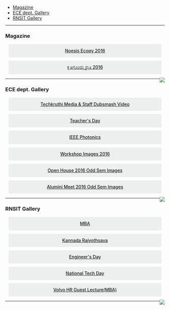 ﻿
<div>


<style>
.button {
  display: flex;
  overflow: hidden;

  margin: 10px;
  padding: 12px 12px;

  cursor: pointer;
  user-select: none;
  transition: all 60ms ease-in-out;
  text-align: center;
  white-space: nowrap;
  text-decoration: none !important;
  text-transform: none;
  text-transform: capitalize;

  color: #fff;
  border: 0 none;
  border-radius: 4px;

  font-size: 14px;
  font-weight: 500;
  line-height: 1.3;

  -webkit-appearance: none;
  -moz-appearance:    none;
  appearance:         none;
 
  justify-content: center;
  align-items: center;
  flex: 0 0 160px;

  &:hover {
    transition: all 60ms ease;

    opacity: .85;
  }
  
  &:active {
    transition: all 60ms ease;
    opacity: .75;
  }
  
  &:focus {
    outline: 1px dotted #959595;
    outline-offset: -4px;
  }
}

.button.-regular {
  color: #202129;
  background-color: #edeeee;
  
  &:hover {
    color: #202129;
    background-color: #e1e2e2;
    opacity: 1;
  }
  
  &:active {
    background-color: #d5d6d6;
    opacity: 1;
  }
}
</style>

<ul>
<li> <a  href="#mag">Magazine</a></li>
<li> <a  href="#eg">ECE dept. Gallery</a></li>
<li> <a  href="#rg">RNSIT Gallery</a></li>
</ul>


<hr>


<h3 id="mag" >Magazine</h3>

<div class='button -regular center'>
<a target="_blank" href="https://drive.google.com/open?id=0B9cqMjKT9M-demEwWjdVeG1QSVE">Noesis Ecopy 2016</a>
</div>

<div class='button -regular center'>
<a target="_blank" href="https://drive.google.com/open?id=0B9cqMjKT9M-dTDJnczNhM0VFeWc">ಕೃತಿಗೊಂದು ಶ್ರುತಿ 2016</a>
</div>









<a href="#" style="float: right;">
  <img src="https://ecernsit.github.io/assets/top.png"   style="float: right;"  style="width:42px;height:42px;border:0;">
</a>


<hr>

<h3 id="eg" >ECE dept. Gallery</h3> 

<div class='button -regular center'>
<a target="_blank" href="{{ site.baseurl }}/tkmedia">Techkruthi media & staff dubsmash video</a>
</div>



<div class='button -regular center'>
<a target="_blank" href="https://goo.gl/photos/MhyQ3nkuVU6yHgpM8">Teacher's Day</a>
</div>

<div class='button -regular center'>
<a target="_blank" href="https://goo.gl/photos/zHjERDVwPXe1mHor5">IEEE Photonics</a>
</div>

<div class='button -regular center'>
<a target="_blank" href="https://goo.gl/photos/4hAuLxoTKjteYVJZ7">Workshop Images 2016</a>
</div>

<div class='button -regular center'>
<a target="_blank" href="https://goo.gl/photos/Adg7TbAEf2t5XCPP8">Open house 2016 Odd Sem Images</a>
</div>

<div class='button -regular center'>
<a target="_blank" href="https://goo.gl/photos/h26CuL4KYshqqfnb8">Alumini Meet 2016 Odd Sem Images</a>
</div>





<a href="#" style="float: right;">
  <img src="https://ecernsit.github.io/assets/top.png"   style="float: right;"  style="width:42px;height:42px;border:0;">
</a>
<hr>









<h3 id="rg" >RNSIT Gallery</h3> 


 
<div class='button -regular center'>
<a target="_blank" href="https://goo.gl/photos/oPPt5y5nbiYFWkCF6"> MBA</a></div>
 
<div class='button -regular center'>
<a target="_blank" href="https://goo.gl/photos/H7juWjf6NAEa1Y226"> Kannada Rajyothsava</a></div>
 
<div class='button -regular center'>
<a target="_blank" href="https://goo.gl/photos/ZHfogHHjH1xj23Ex5"> Engineer's Day</a></div>
 
<div class='button -regular center'>
<a target="_blank" href="https://goo.gl/photos/ChJCyDNNfo7ynB1D7"> National Tech Day</a></div>
 
<div class='button -regular center'>
<a target="_blank" href="https://goo.gl/photos/um9Z5iADCJRPmJxdA"> Volvo HR guest lecture(MBA)</a></div>


<a href="#" style="float: right;">
  <img src="https://ecernsit.github.io/assets/top.png"   style="float: right;"  style="width:42px;height:42px;border:0;">
</a>
<hr>
